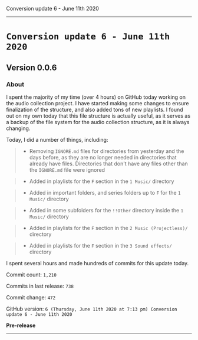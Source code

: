 Conversion update 6 - June 11th 2020

***

# `Conversion update 6 - June 11th 2020`

## Version 0.0.6

### About

I spent the majority of my time (over 4 hours) on GitHub today working on the audio collection project. I have started making some changes to ensure finalization of the structure, and also added tons of new playlists. I found out on my own today that this file structure is actually useful, as it serves as a backup of the file system for the audio collection structure, as it is always changing.

Today, I did a number of things, including:

> * Removing `IGNORE.md` files for directories from yesterday and the days before, as they are no longer needed in directories that already have files. Directories that don't have any files other than the `IGNORE.md` file were ignored

> * Added in playlists for the `F` section in the `1 Music/` directory

> * Added in important folders, and series folders up to `F` for the `1 Music/` directory

> * Added in some subfolders for the `!!Other` directory inside the `1 Music/` directory

> * Added in playlists for the `F` section in the `2 Music (Projectless)/` directory

> * Added in playlists for the `F` section in the `3 Sound effects/` directory

I spent several hours and made hundreds of commits for this update today.

Commit count: `1,210`

Commits in last release: `738`

Commit change: `472`

GitHub version: `6 (Thursday, June 11th 2020 at 7:13 pm) Conversion update 6 - June 11th 2020`

**Pre-release**

***
